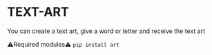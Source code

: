 # TEXT-ART
You can create a text art, give a word or letter and receive the text art


⚠️Required modules⚠️
```pip install art ```
